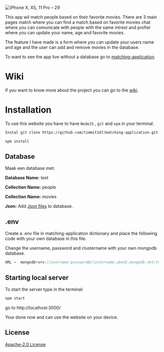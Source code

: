 ![iPhone X, XS, 11 Pro – 29](https://user-images.githubusercontent.com/29665951/109518608-aec35d00-7aaa-11eb-8641-45633a293ffb.png)

This app wil match people based on their favorite movies. There are 3 main pages match where you can find a match based on favorite movies chat where you can comunicate with people with the same intrest and profiel where you can update your name, age and favorite movies. 

The feature I have made is a form where you can update your users name and age and the user can add and remove movies in the database.

To want to see the app live without a database go to [matching-application][matching-application].

# Wiki 
If you want to know more about the project you can go to the [wiki][wiki].

# Installation

To use this website you have to have ```NodeJS``` , ```git``` and ```npm``` in your terminal.

```bash
Instal git clone https://github.com/timmit147/matching-application.git
```
```bash
npm install
```

## Database

Maak een database met:

**Database Name:** test

**Collection Name:** people

**Collection Name:** movies

**Json:** Add [Json files][Json files] to database.

## .env

Create a .env file in matching-application dictionary and place the following code with your own database in this file.

Change the username, password and clustername with your own mongodb database.

```javascript
URL =  mongodb+srv://username:password@clustername.ubod1.mongodb.net/test
```

## Starting local server
To start the server type in the terminal:

```bash
npm start
```

go to http://localhost:3000/

Your done now and can use the website on your device.

## License
[Apache-2.0 License][License]

[wiki]:https://github.com/timmit147/matching-application/wiki
[License]:https://github.com/timmit147/matching-application/blob/main/LICENSE
[matching-application]:https://timmit147.github.io/matching-application/public/index.html
[Json files]:https://github.com/timmit147/matching-application/tree/main/json

